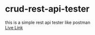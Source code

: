 # crud-rest-api-tester
this is a simple rest api tester like postman
<br>
<a href="https://code-with-rashed.github.io/crud-rest-api-tester/">Live Link</a>
